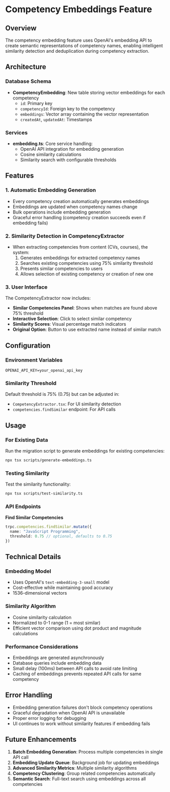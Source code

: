 # Competency Embeddings Feature

## Overview

The competency embedding feature uses OpenAI's embedding API to create semantic representations of competency names, enabling intelligent similarity detection and deduplication during competency extraction.

## Architecture

### Database Schema

- **CompetencyEmbedding**: New table storing vector embeddings for each competency
  - `id`: Primary key
  - `competencyId`: Foreign key to the competency
  - `embeddings`: Vector array containing the vector representation
  - `createdAt`, `updatedAt`: Timestamps

### Services

- **embedding.ts**: Core service handling:
  - OpenAI API integration for embedding generation
  - Cosine similarity calculations
  - Similarity search with configurable thresholds

## Features

### 1. Automatic Embedding Generation

- Every competency creation automatically generates embeddings
- Embeddings are updated when competency names change
- Bulk operations include embedding generation
- Graceful error handling (competency creation succeeds even if embedding fails)

### 2. Similarity Detection in CompetencyExtractor

- When extracting competencies from content (CVs, courses), the system:
  1. Generates embeddings for extracted competency names
  2. Searches existing competencies using 75% similarity threshold
  3. Presents similar competencies to users
  4. Allows selection of existing competency or creation of new one

### 3. User Interface

The CompetencyExtractor now includes:
- **Similar Competencies Panel**: Shows when matches are found above 75% threshold
- **Interactive Selection**: Click to select similar competency
- **Similarity Scores**: Visual percentage match indicators  
- **Original Option**: Button to use extracted name instead of similar match

## Configuration

### Environment Variables

```env
OPENAI_API_KEY=your_openai_api_key
```

### Similarity Threshold

Default threshold is 75% (0.75) but can be adjusted in:
- `CompetencyExtractor.tsx`: For UI similarity detection
- `competencies.findSimilar` endpoint: For API calls

## Usage

### For Existing Data

Run the migration script to generate embeddings for existing competencies:

```bash
npx tsx scripts/generate-embeddings.ts
```

### Testing Similarity

Test the similarity functionality:

```bash  
npx tsx scripts/test-similarity.ts
```

### API Endpoints

**Find Similar Competencies**
```typescript
trpc.competencies.findSimilar.mutate({
  name: "JavaScript Programming",
  threshold: 0.75 // optional, defaults to 0.75
})
```

## Technical Details

### Embedding Model
- Uses OpenAI's `text-embedding-3-small` model
- Cost-effective while maintaining good accuracy
- 1536-dimensional vectors

### Similarity Algorithm
- Cosine similarity calculation
- Normalized to 0-1 range (1 = most similar)
- Efficient vector comparison using dot product and magnitude calculations

### Performance Considerations
- Embeddings are generated asynchronously
- Database queries include embedding data
- Small delay (100ms) between API calls to avoid rate limiting
- Caching of embeddings prevents repeated API calls for same competency

## Error Handling

- Embedding generation failures don't block competency operations
- Graceful degradation when OpenAI API is unavailable
- Proper error logging for debugging
- UI continues to work without similarity features if embedding fails

## Future Enhancements

1. **Batch Embedding Generation**: Process multiple competencies in single API call
2. **Embedding Update Queue**: Background job for updating embeddings
3. **Advanced Similarity Metrics**: Multiple similarity algorithms
4. **Competency Clustering**: Group related competencies automatically
5. **Semantic Search**: Full-text search using embeddings across all competencies